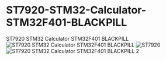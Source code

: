 # ST7920-STM32-Calculator-STM32F401-BLACKPILL
ST7920 STM32 Calculator STM32F401 BLACKPILL
![ST7920 STM32 Calculator STM32F401 BLACKPILL](https://user-images.githubusercontent.com/31142397/230508388-d9e7389f-d243-4fa2-bb84-e3fbd110666f.jpg)
![ST7920](https://user-images.githubusercontent.com/31142397/230508397-4a18c9ed-1dad-4ee9-94ce-543a3c9cb582.jpg)
![ST7920 STM32 Calculator STM32F401 BLACKPILL 2](https://user-images.githubusercontent.com/31142397/230508403-e32cf186-3231-426d-a687-cd347194f385.jpg)
